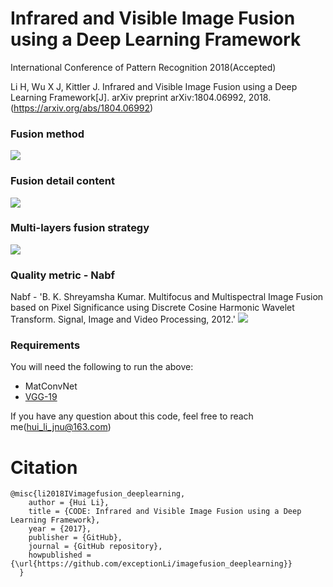 # Infrared and Visible Image Fusion using a Deep Learning Framework
International Conference of Pattern Recognition 2018(Accepted)

Li H, Wu X J, Kittler J. Infrared and Visible Image Fusion using a Deep Learning Framework[J]. arXiv preprint arXiv:1804.06992, 2018.(https://arxiv.org/abs/1804.06992)

### Fusion method
![](https://github.com/exceptionLi/imagefusion_deeplearning/blob/master/framework/framework_method.png)

### Fusion detail content
![](https://github.com/exceptionLi/imagefusion_deeplearning/blob/master/framework/fusion_detail.png)

### Multi-layers fusion strategy
![](https://github.com/exceptionLi/imagefusion_deeplearning/blob/master/framework/fusion_strategy.png)

### Quality metric - Nabf
Nabf - 'B. K. Shreyamsha Kumar. Multifocus and Multispectral Image Fusion based on Pixel Significance using Discrete Cosine Harmonic Wavelet Transform. Signal, Image and Video Processing, 2012.'
![](https://github.com/exceptionLi/imagefusion_deeplearning/blob/master/framework/Nabf.png)

### Requirements
You will need the following to run the above:
- MatConvNet
- [VGG-19](https://pan.baidu.com/s/1eSgxtyM)


If you have any question about this code, feel free to reach me(hui_li_jnu@163.com) 


# Citation
```
@misc{li2018IVimagefusion_deeplearning,
    author = {Hui Li},
    title = {CODE: Infrared and Visible Image Fusion using a Deep Learning Framework},
    year = {2017},
    publisher = {GitHub},
    journal = {GitHub repository},
    howpublished = {\url{https://github.com/exceptionLi/imagefusion_deeplearning}}
  }
```
